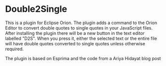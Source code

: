 Double2Single
=============

This is a plugin for Eclipse Orion. The plugin adds a command to the Orion Editor to convert double quotes to single quotes in your JavaScript files. After installing the plugin there will be a new button in the text editor labelled "D2S". When you press it, either the selected text or the entire file will have double quotes converted to single quotes unless otherwise required.

The plugin is based on Esprima and the code from a Ariya Hidayat blog post
